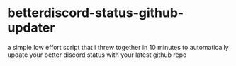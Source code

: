 # betterdiscord-status-github-updater
a simple low effort script that i threw together in 10 minutes to automatically update your better discord status with your latest github repo
